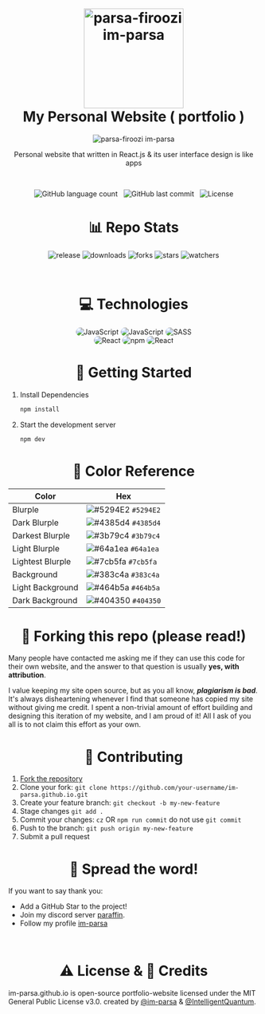 <h1 align="center">
    <img width="200px" src="https://github.com/im-parsa/im-parsa.github.io/blob/im-parsa.github.io/public/static/images/favicon.png?raw=true" alt="parsa-firoozi im-parsa"/>
    <br/>
    My Personal Website ( portfolio )
</h1>

<div align="center">
    <img src="https://github.com/im-parsa/im-parsa.github.io/blob/im-parsa.github.io/screenshot.png?raw=true" alt="parsa-firoozi im-parsa"/>
</div>

<p align="center">Personal website that written in React.js & its user interface design is like apps</p>

<br/>

<p align="center">
    <img alt="GitHub language count" src="https://img.shields.io/github/languages/count/im-parsa/im-parsa.github.io">
    &nbsp;
    <img alt="GitHub last commit" src="https://img.shields.io/github/last-commit/im-parsa/im-parsa.github.io">
    &nbsp;
    <img alt="License" src="https://img.shields.io/badge/license-MIT-brightgreen">
</p>

<h1 align="center">
    📊 Repo Stats
</h1>

<p align="center">
    <img src="https://img.shields.io/github/release/im-parsa/im-parsa.github.io.svg" alt="release">
    <img src="https://img.shields.io/github/downloads/im-parsa/im-parsa.github.io/total.svg" alt="downloads">
    <img src="https://img.shields.io/github/forks/im-parsa/im-parsa.github.io.svg" alt="forks">
    <img src="https://img.shields.io/github/stars/im-parsa/im-parsa.github.io.svg" alt="stars">
    <img src="https://img.shields.io/github/watchers/im-parsa/im-parsa.github.io.svg" alt="watchers">
</p>

<br/>

<h1 align="center">
    💻 Technologies
</h1>

<div align="center">
    <img src="https://img.shields.io/badge/JavaScript-323540?style=for-the-badge&logo=JavaScript&logoColor=5294E2" alt="JavaScript" style="border-radius:15px"/>
    <img src="https://img.shields.io/badge/TypeScript-323540?style=for-the-badge&logo=TypeScript&logoColor=5294E2" alt="JavaScript" style="border-radius:15px"/>
    <img src="https://img.shields.io/badge/SASS-323540?style=for-the-badge&logo=SASS&logoColor=5294E2" alt="SASS" style="border-radius:15px"/>
    <br/>
    <img src="https://img.shields.io/badge/React-323540?style=for-the-badge&logo=React&logoColor=5294E2" alt="React" style="border-radius:15px"/>
    <img src="https://img.shields.io/badge/NPM-323540?style=for-the-badge&logo=NPM&logoColor=5294E2" alt="npm" style="border-radius:15px"/>
    <img src="https://img.shields.io/badge/Json DB-323540?style=for-the-badge&logo=Json&logoColor=5294E2" alt="React" style="border-radius:15px"/>
</div>

<h1 align="center">
    🚀 Getting Started
</h1>

1. Install Dependencies

   ```sh
   npm install
   ```

2. Start the development server

   ```sh
   npm dev
   ```

<h1 align="center">
   🎨 Color Reference
</h1>

<div align="center">

| Color          | Hex                                                                |
| -------------- | ------------------------------------------------------------------ |
| Blurple           | ![#5294E2](https://via.placeholder.com/10/5294E2?text=+) `#5294E2` |
| Dark Blurple     | ![#4385d4](https://via.placeholder.com/10/4385d4?text=+) `#4385d4` |
| Darkest Blurple  | ![#3b79c4](https://via.placeholder.com/10/3b79c4?text=+) `#3b79c4` |
| Light Blurple          | ![#64a1ea](https://via.placeholder.com/10/64a1ea?text=+) `#64a1ea` |
| Lightest Blurple    | ![#7cb5fa](https://via.placeholder.com/10/7cb5fa?text=+) `#7cb5fa` |
| Background | ![#383c4a](https://via.placeholder.com/10/383c4a?text=+) `#383c4a` |
| Light Background         | ![#464b5a](https://via.placeholder.com/10/464b5a?text=+) `#464b5a` |
| Dark Background          | ![#404350](https://via.placeholder.com/10/404350?text=+) `#404350` |

</div>

<h1 align="center">
   🚨 Forking this repo (please read!)
</h1>

Many people have contacted me asking me if they can use this code for their own website, and the answer to that question is usually **yes, with attribution**.

I value keeping my site open source, but as you all know, _**plagiarism is bad**_. It's always disheartening whenever I find that someone has copied my site without giving me credit. I spent a non-trivial amount of effort building and designing this iteration of my website, and I am proud of it! All I ask of you all is to not claim this effort as your own.

<h1 align="center">
   🤝 Contributing
</h1>

1. [Fork the repository](https://github.com/im-parsa/im-parsa.github.io/fork)
2. Clone your fork: `git clone https://github.com/your-username/im-parsa.github.io.git`
3. Create your feature branch: `git checkout -b my-new-feature`
4. Stage changes `git add .`
5. Commit your changes: `cz` OR `npm run commit` do not use `git commit`
6. Push to the branch: `git push origin my-new-feature`
7. Submit a pull request

<h1 align="center">
    🌟 Spread the word!
</h1>

If you want to say thank you:
- Add a GitHub Star to the project!
- Join my discord server [paraffin](https://discord.com/invite/RUrks4JqW6).
- Follow my profile [im-parsa](https://github.com/im-parsa)

<br/>

<h1 align="center">
    ⚠️ License & 📝 Credits
</h1>

im-parsa.github.io is open-source portfolio-website licensed under the MIT General Public License v3.0. created by [@im-parsa](https://github.com/im-parsa) & [@IntelligentQuantum](https://github.com/IntelligentQuantum).
